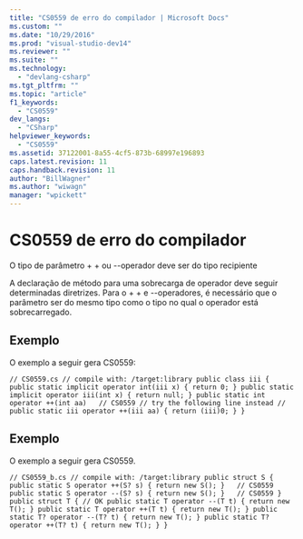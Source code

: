 ```yaml
---
title: "CS0559 de erro do compilador | Microsoft Docs"
ms.custom: ""
ms.date: "10/29/2016"
ms.prod: "visual-studio-dev14"
ms.reviewer: ""
ms.suite: ""
ms.technology: 
  - "devlang-csharp"
ms.tgt_pltfrm: ""
ms.topic: "article"
f1_keywords: 
  - "CS0559"
dev_langs: 
  - "CSharp"
helpviewer_keywords: 
  - "CS0559"
ms.assetid: 37122001-8a55-4cf5-873b-68997e196893
caps.latest.revision: 11
caps.handback.revision: 11
author: "BillWagner"
ms.author: "wiwagn"
manager: "wpickett"
---
```

# CS0559 de erro do compilador
O tipo de parâmetro \+ \+ ou \-\-operador deve ser do tipo recipiente  
  
 A declaração de método para uma sobrecarga de operador deve seguir determinadas diretrizes. Para o \+ \+ e \-\-operadores, é necessário que o parâmetro ser do mesmo tipo como o tipo no qual o operador está sobrecarregado.  
  
## Exemplo  
 O exemplo a seguir gera CS0559:  
  
```  
// CS0559.cs // compile with: /target:library public class iii { public static implicit operator int(iii x) { return 0; } public static implicit operator iii(int x) { return null; } public static int operator ++(int aa)   // CS0559 // try the following line instead // public static iii operator ++(iii aa) { return (iii)0; } }  
```  
  
## Exemplo  
 O exemplo a seguir gera CS0559.  
  
```  
// CS0559_b.cs // compile with: /target:library public struct S { public static S operator ++(S? s) { return new S(); }   // CS0559 public static S operator --(S? s) { return new S(); }   // CS0559 } public struct T { // OK public static T operator --(T t) { return new T(); } public static T operator ++(T t) { return new T(); } public static T? operator --(T? t) { return new T(); } public static T? operator ++(T? t) { return new T(); } }  
```